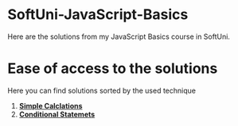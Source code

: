 # SoftUni-JavaScript-Basics
Here are the solutions from my JavaScript Basics course in SoftUni.
# Ease of access to the solutions
Here you can find solutions sorted by the used technique

1. [**Simple Calclations**](https://github.com/StanchosCodes/SoftUni-JavaScript-Basics/tree/main/Simple%20Calculations)
2. [**Conditional Statemets**](https://github.com/StanchosCodes/SoftUni-JavaScript-Basics/tree/main/Conditional%20Statements)
